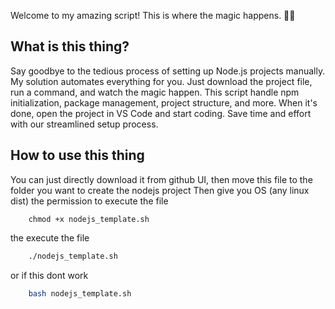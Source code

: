 Welcome to my amazing script! This is where the magic happens. 🧪✨

What is this thing?
-----------

Say goodbye to the tedious process of setting up Node.js projects manually. My solution automates everything for you. Just download the project file,
run a command, and watch the magic happen. This script handle npm initialization, package management, project structure, and more. When it's done, open the project in VS Code and start coding. 
Save time and effort with our streamlined setup process.

How to use this thing
--------------------

You can just directly download it from github UI, then move this file to the folder you want to create the nodejs project
Then give you OS (any linux dist) the permission to execute the file
```shell
    chmod +x nodejs_template.sh
```

the execute the file 
```bash
    ./nodejs_template.sh
```
or if this dont work 
```bash
    bash nodejs_template.sh
```
